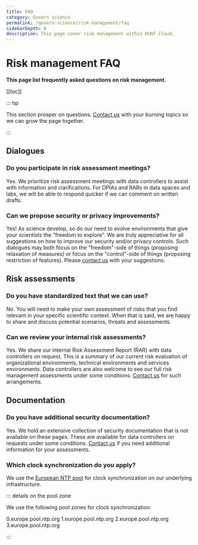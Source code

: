 ```yaml
---
title: FAQ
category: Govern science
permalink: /govern-science/risk-management/faq
sidebarDepth: 0
description: This page cover risk management within HUNT Cloud.
---
```


# Risk management FAQ

**This page list frequently asked questions on risk management.** 

[[toc]]


::: tip

This section prosper on questions. [Contact us](/contact) with your burning topics so we can grow the page together.

::: 

## Dialogues

### Do you participate in risk assessment meetings? 

Yes. We prioritize risk assessment meetings with data controllers to assist with information and clarifications. For  DPIAs and RARs in data spaces and labs, we will be able to respond quicker if we can comment on written drafts.

### Can we propose security or privacy improvements? 

Yes! As science develop, so do our need to evolve environments that give your scientists the "freedom to explore". We are truly appreciative for all suggestions on how to improve our security and/or privacy controls. Such dialogues may both focus on the "freedom"-side of things (proposing relaxation of measures) or focus on the "control"-side of things (proposing restriction of features). Please [contact us](/contact) with your suggestions.





## Risk assessments

### Do you have standardized text that we can use? 

No. You will need to make your own assessment of risks that you find relevant in your specific scientific context. When that is said, we are happy to share and discuss potential scenarios, threats and assessments.

### Can we review your internal risk assessments? 

Yes. We share our internal Risk Assessment Report (RAR) with data controllers on request. This is a summary of our current risk evaluation of organizational environments, technical environments and services environments. Data controllers are also welcome to see our full risk management assessments under some conditions. [Contact us](/contact) for such arrangements.





## Documentation

### Do you have additional security documentation? 

Yes. We hold an extensive collection of security documentation that is not available on these pages. These are available for data controllers on requests under some conditions. [Contact us](/contact) if you need additional information for your assessments.


### Which clock synchronization do you apply? 

We use the [European NTP pool](https://www.ntppool.org/zone/europe) for clock synchronization on our underlying infrastructure.

::: details on the pool zone

We use the following pool zones for clock synchronization: 

0.europe.pool.ntp.org
1.europe.pool.ntp.org
2.europe.pool.ntp.org
3.europe.pool.ntp.org

:::





